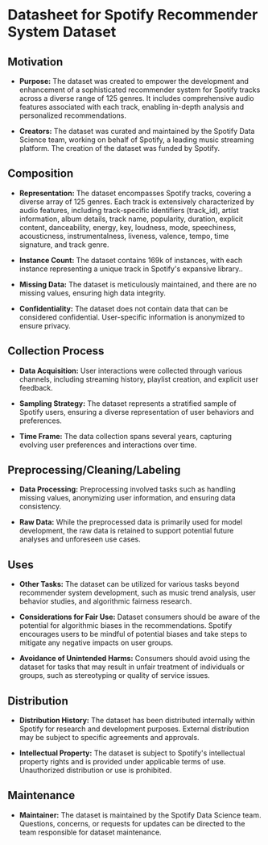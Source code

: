 # Datasheet for Spotify Recommender System Dataset

## Motivation

- **Purpose:** 
The dataset was created to empower the development and enhancement of a sophisticated recommender system for Spotify tracks across a diverse range of 125 genres. It includes comprehensive audio features associated with each track, enabling in-depth analysis and personalized recommendations.

- **Creators:** 
The dataset was curated and maintained by the Spotify Data Science team, working on behalf of Spotify, a leading music streaming platform. The creation of the dataset was funded by Spotify.

## Composition

- **Representation:** 
The dataset encompasses Spotify tracks, covering a diverse array of 125 genres. Each track is extensively characterized by audio features, including track-specific identifiers (track_id), artist information, album details, track name, popularity, duration, explicit content, danceability, energy, key, loudness, mode, speechiness, acousticness, instrumentalness, liveness, valence, tempo, time signature, and track genre.
- **Instance Count:** 
The dataset contains 169k of instances, with each instance representing a unique track in Spotify's expansive library..

- **Missing Data:** 
The dataset is meticulously maintained, and there are no missing values, ensuring high data integrity.

- **Confidentiality:** 
The dataset does not contain data that can be considered confidential. User-specific information is anonymized to ensure privacy.

## Collection Process

- **Data Acquisition:** 
User interactions were collected through various channels, including streaming history, playlist creation, and explicit user feedback.

- **Sampling Strategy:** 
The dataset represents a stratified sample of Spotify users, ensuring a diverse representation of user behaviors and preferences.

- **Time Frame:** 
The data collection spans several years, capturing evolving user preferences and interactions over time.

## Preprocessing/Cleaning/Labeling

- **Data Processing:** 
Preprocessing involved tasks such as handling missing values, anonymizing user information, and ensuring data consistency.

- **Raw Data:** 
While the preprocessed data is primarily used for model development, the raw data is retained to support potential future analyses and unforeseen use cases.

## Uses

- **Other Tasks:** 
The dataset can be utilized for various tasks beyond recommender system development, such as music trend analysis, user behavior studies, and algorithmic fairness research.

- **Considerations for Fair Use:** 
Dataset consumers should be aware of the potential for algorithmic biases in the recommendations. Spotify encourages users to be mindful of potential biases and take steps to mitigate any negative impacts on user groups.

- **Avoidance of Unintended Harms:** 
Consumers should avoid using the dataset for tasks that may result in unfair treatment of individuals or groups, such as stereotyping or quality of service issues.

## Distribution

- **Distribution History:** 
The dataset has been distributed internally within Spotify for research and development purposes. External distribution may be subject to specific agreements and approvals.

- **Intellectual Property:** 
The dataset is subject to Spotify's intellectual property rights and is provided under applicable terms of use. Unauthorized distribution or use is prohibited.

## Maintenance

- **Maintainer:** 
The dataset is maintained by the Spotify Data Science team. Questions, concerns, or requests for updates can be directed to the team responsible for dataset maintenance.